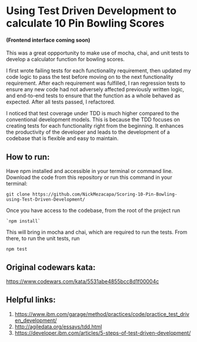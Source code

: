 # Using Test Driven Development to calculate 10 Pin Bowling Scores
#### (Frontend interface coming soon)

This was a great oppportunity to make use of mocha, chai, and unit tests to develop a calculator function for bowling scores.

I first wrote failing tests for each functionality requirement, then updated my code logic to pass the test before moving on to the next functionality requirement. After each requirement was fulfilled, I ran regression tests to ensure any new code had not adversely affected previously written logic, and end-to-end tests to ensure that the function as a whole behaved as expected. After all tests passed, I refactored.

I noticed that test coverage under TDD is much higher compared to the conventional development models. This is because the TDD focuses on creating tests for each functionality right from the beginning. It enhances the productivity of the developer and leads to the development of a codebase that is flexible and easy to maintain.

## How to run:
Have npm installed and accessible in your terminal or command line.
Download the code from this repository or run this command in your terminal:
```
git clone https://github.com/NickMezacapa/Scoring-10-Pin-Bowling-using-Test-Driven-Development/
```
Once you have access to the codebase, from the root of the project run 
```
`npm install`
```
This will bring in mocha and chai, which are required to run the tests.
From there, to run the unit tests, run
```
npm test
```

## Original codewars kata:
https://www.codewars.com/kata/5531abe4855bcc8d1f00004c

## Helpful links:
1. https://www.ibm.com/garage/method/practices/code/practice_test_driven_development/
2. http://agiledata.org/essays/tdd.html
3. https://developer.ibm.com/articles/5-steps-of-test-driven-development/
